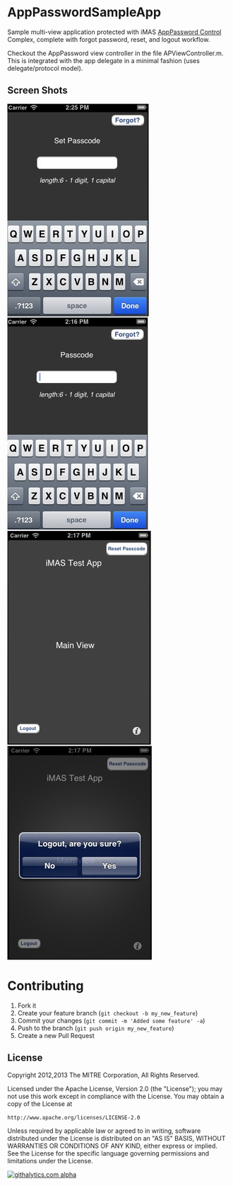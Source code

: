 AppPasswordSampleApp
====================

Sample multi-view application protected with iMAS [AppPassword Control](https://github.com/project-imas/app-password) Complex, 
complete with forgot password, reset, and logout workflow.

Checkout the AppPassword view controller in the file APViewController.m.  This is integrated with the app delegate in a minimal
fashion (uses delegate/protocol model).  

## Screen Shots

![Setup example](readme_images/setup_screen.jpg)
![Login example](readme_images/login_screen.jpg)
![Main app with reset and logout buttons](readme_images/main_screen.jpg)
![Logout example](readme_images/logout_screen.jpg)

Contributing
============

1. Fork it
2. Create your feature branch (`git checkout -b my_new_feature`)
3. Commit your changes (`git commit -m 'Added some feature' -a`)
4. Push to the branch (`git push origin my_new_feature`)
5. Create a new Pull Request


License
-------

Copyright 2012,2013 The MITRE Corporation, All Rights Reserved.

Licensed under the Apache License, Version 2.0 (the "License");
you may not use this work except in compliance with the License.
You may obtain a copy of the License at

    http://www.apache.org/licenses/LICENSE-2.0

Unless required by applicable law or agreed to in writing, software
distributed under the License is distributed on an "AS IS" BASIS,
WITHOUT WARRANTIES OR CONDITIONS OF ANY KIND, either express or implied.
See the License for the specific language governing permissions and
limitations under the License.

[![githalytics.com alpha](https://cruel-carlota.pagodabox.com/a968548eaa438ea58b21ea3ecd3262b8 "githalytics.com")](http://githalytics.com/project-imas/AppPasswordSampleApp)

